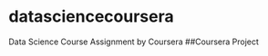 datasciencecoursera
===================

Data Science Course Assignment by Coursera
##Coursera Project
